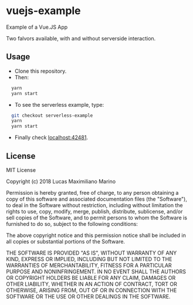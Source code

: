 # vuejs-example
Example of a Vue.JS App

Two falvors available, with and without serverside interaction.

## Usage

+ Clone this repository.
+ Then:

```bash
  yarn
  yarn start
```

+ To see the serverless example, type:

```bash
  git checkout serverless-example
  yarn
  yarn start
```

+ Finally check [localhost:42481](http://localhost:42481).

## License

MIT License

Copyright (c) 2018 Lucas Maximiliano Marino

Permission is hereby granted, free of charge, to any person obtaining a copy
of this software and associated documentation files (the "Software"), to deal
in the Software without restriction, including without limitation the rights
to use, copy, modify, merge, publish, distribute, sublicense, and/or sell
copies of the Software, and to permit persons to whom the Software is
furnished to do so, subject to the following conditions:

The above copyright notice and this permission notice shall be included in all
copies or substantial portions of the Software.

THE SOFTWARE IS PROVIDED "AS IS", WITHOUT WARRANTY OF ANY KIND, EXPRESS OR
IMPLIED, INCLUDING BUT NOT LIMITED TO THE WARRANTIES OF MERCHANTABILITY,
FITNESS FOR A PARTICULAR PURPOSE AND NONINFRINGEMENT. IN NO EVENT SHALL THE
AUTHORS OR COPYRIGHT HOLDERS BE LIABLE FOR ANY CLAIM, DAMAGES OR OTHER
LIABILITY, WHETHER IN AN ACTION OF CONTRACT, TORT OR OTHERWISE, ARISING FROM,
OUT OF OR IN CONNECTION WITH THE SOFTWARE OR THE USE OR OTHER DEALINGS IN THE
SOFTWARE.
